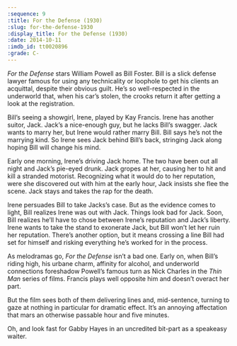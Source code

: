 ```yaml
---
:sequence: 9
:title: For the Defense (1930)
:slug: for-the-defense-1930
:display_title: For the Defense (1930)
:date: 2014-10-11
:imdb_id: tt0020896
:grade: C-
---
```

_For the Defense_ stars William Powell as Bill Foster. Bill is a slick defense lawyer famous for using any technicality or loophole to get his clients an acquittal, despite their obvious guilt. He’s so well-respected in the underworld that, when his car’s stolen, the crooks return it after getting a look at the registration.

Bill’s seeing a showgirl, Irene, played by Kay Francis. Irene has another suitor, Jack. Jack’s a nice-enough guy, but he lacks Bill’s swagger. Jack wants to marry her, but Irene would rather marry Bill. Bill says he’s not the marrying kind. So Irene sees Jack behind Bill’s back, stringing Jack along hoping Bill will change his mind.

Early one morning, Irene’s driving Jack home. The two have been out all night and Jack’s pie-eyed drunk. Jack gropes at her, causing her to hit and kill a stranded motorist. Recognizing what it would do to her reputation, were she discovered out with him at the early hour, Jack insists she flee the scene. Jack stays and takes the rap for the death.

Irene persuades Bill to take Jacks’s case. But as the evidence comes to light, Bill realizes Irene was out with Jack. Things look bad for Jack. Soon, Bill realizes he’ll have to chose between Irene’s reputation and Jack’s liberty. Irene wants to take the stand to exonerate Jack, but Bill won’t let her ruin her reputation. There’s another option, but it means crossing a line Bill had set for himself and risking everything he’s worked for in the process.

As melodramas go, _For the Defense_ isn’t a bad one. Early on, when Bill’s riding high, his urbane charm, affinity for alcohol, and underworld connections foreshadow Powell’s famous turn as Nick Charles in the _Thin Man_ series of films. Francis plays well opposite him and doesn’t overact her part.

But the film sees both of them delivering lines and, mid-sentence, turning to gaze at nothing in particular for dramatic effect. It’s an annoying affectation that mars an otherwise passable hour and five minutes.

Oh, and look fast for Gabby Hayes in an uncredited bit-part as a speakeasy waiter.
